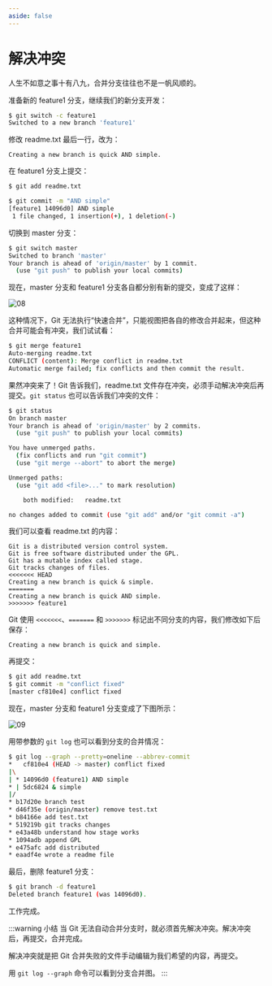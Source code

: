 ```yaml
---
aside: false
---
```


# 解决冲突

人生不如意之事十有八九，合并分支往往也不是一帆风顺的。

准备新的 feature1 分支，继续我们的新分支开发：

```sh
$ git switch -c feature1
Switched to a new branch 'feature1'
```

修改 readme.txt 最后一行，改为：

```
Creating a new branch is quick AND simple.
```

在 feature1 分支上提交：

```sh
$ git add readme.txt

$ git commit -m "AND simple"
[feature1 14096d0] AND simple
 1 file changed, 1 insertion(+), 1 deletion(-)
```

切换到 master 分支：

```sh
$ git switch master
Switched to branch 'master'
Your branch is ahead of 'origin/master' by 1 commit.
  (use "git push" to publish your local commits)
```

现在，master 分支和 feature1 分支各自都分别有新的提交，变成了这样：

![08](https://raw.gitmirror.com/mop233/git/main/docs/senior/branch/images/08.png)

这种情况下，Git 无法执行“快速合并”，只能视图把各自的修改合并起来，但这种合并可能会有冲突，我们试试看：

```sh
$ git merge feature1
Auto-merging readme.txt
CONFLICT (content): Merge conflict in readme.txt
Automatic merge failed; fix conflicts and then commit the result.
```

果然冲突来了！Git 告诉我们，readme.txt 文件存在冲突，必须手动解决冲突后再提交。`git status` 也可以告诉我们冲突的文件：

```sh
$ git status
On branch master
Your branch is ahead of 'origin/master' by 2 commits.
  (use "git push" to publish your local commits)

You have unmerged paths.
  (fix conflicts and run "git commit")
  (use "git merge --abort" to abort the merge)

Unmerged paths:
  (use "git add <file>..." to mark resolution)

	both modified:   readme.txt

no changes added to commit (use "git add" and/or "git commit -a")
```

我们可以查看 readme.txt 的内容：

```
Git is a distributed version control system.
Git is free software distributed under the GPL.
Git has a mutable index called stage.
Git tracks changes of files.
<<<<<<< HEAD
Creating a new branch is quick & simple.
=======
Creating a new branch is quick AND simple.
>>>>>>> feature1
```

Git 使用 `<<<<<<<`、`=======` 和 `>>>>>>>` 标记出不同分支的内容，我们修改如下后保存：

```
Creating a new branch is quick and simple.
```

再提交：

```sh
$ git add readme.txt
$ git commit -m "conflict fixed"
[master cf810e4] conflict fixed
```

现在，master 分支和 feature1 分支变成了下图所示：

![09](https://raw.gitmirror.com/mop233/git/main/docs/senior/branch/images/09.png)

用带参数的 `git log` 也可以看到分支的合并情况：

```sh
$ git log --graph --pretty=oneline --abbrev-commit
*   cf810e4 (HEAD -> master) conflict fixed
|\
| * 14096d0 (feature1) AND simple
* | 5dc6824 & simple
|/
* b17d20e branch test
* d46f35e (origin/master) remove test.txt
* b84166e add test.txt
* 519219b git tracks changes
* e43a48b understand how stage works
* 1094adb append GPL
* e475afc add distributed
* eaadf4e wrote a readme file
```

最后，删除 feature1 分支：

```sh
$ git branch -d feature1
Deleted branch feature1 (was 14096d0).
```

工作完成。

:::warning 小结
当 Git 无法自动合并分支时，就必须首先解决冲突。解决冲突后，再提交，合并完成。

解决冲突就是把 Git 合并失败的文件手动编辑为我们希望的内容，再提交。

用 `git log --graph` 命令可以看到分支合并图。
:::
